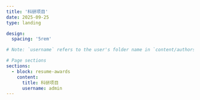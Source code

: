 ```yaml
---
title: '科研项目'
date: 2025-09-25
type: landing

design:
  spacing: '5rem'

# Note: `username` refers to the user's folder name in `content/authors/`

# Page sections
sections:
  - block: resume-awards
    content:
      title: 科研项目
      username: admin
---
```


